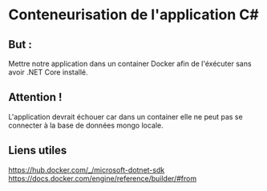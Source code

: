 # Conteneurisation de l'application C#

## But :
Mettre notre application dans un container Docker afin de l'éxécuter sans avoir .NET Core installé.

## Attention !
L'application devrait échouer car dans un container elle ne peut pas se connecter à la base de données mongo locale.

## Liens utiles
https://hub.docker.com/_/microsoft-dotnet-sdk
https://docs.docker.com/engine/reference/builder/#from